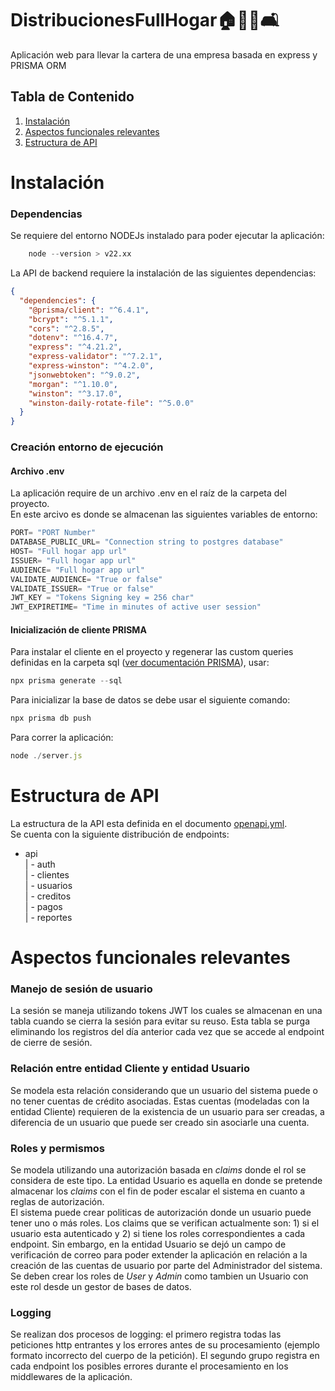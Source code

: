 # DistribucionesFullHogar🏠🧼🧽🛋️
Aplicación web para llevar la cartera de una empresa basada en express y PRISMA ORM


## Tabla de Contenido

1. [Instalación](#instalación)
2. [Aspectos funcionales relevantes](#aspectos-funcionales-relevantes)
3. [Estructura de API](#estructura-de-api)


# Instalación
### Dependencias
Se requiere del entorno NODEJs instalado para poder ejecutar la aplicación:
```python
    node --version > v22.xx
```

La API de backend requiere la instalación de las siguientes dependencias:
```json
{
  "dependencies": {
    "@prisma/client": "^6.4.1",
    "bcrypt": "^5.1.1",
    "cors": "^2.8.5",
    "dotenv": "^16.4.7",
    "express": "^4.21.2",
    "express-validator": "^7.2.1",
    "express-winston": "^4.2.0",
    "jsonwebtoken": "^9.0.2",
    "morgan": "^1.10.0",
    "winston": "^3.17.0",
    "winston-daily-rotate-file": "^5.0.0"
  }
}
```
### Creación entorno de ejecución
#### Archivo .env
La aplicación require de un archivo .env en el raíz de la carpeta del proyecto. \
En este arcivo es donde se almacenan las siguientes variables de entorno:
```go
PORT= "PORT Number"
DATABASE_PUBLIC_URL= "Connection string to postgres database"
HOST= "Full hogar app url"
ISSUER= "Full hogar app url"
AUDIENCE= "Full hogar app url"
VALIDATE_AUDIENCE= "True or false"
VALIDATE_ISSUER= "True or false"
JWT_KEY = "Tokens Signing key = 256 char"
JWT_EXPIRETIME= "Time in minutes of active user session"
```

#### Inicialización de cliente PRISMA
Para instalar el cliente en el proyecto y regenerar las custom queries definidas en la carpeta sql ([ver documentación PRISMA](https://www.prisma.io/docs/orm/prisma-client/using-raw-sql)), usar:
```js
npx prisma generate --sql
```
Para inicializar la base de datos se debe usar el siguiente comando:
```js
npx prisma db push
```
Para correr la aplicación:
```js
node ./server.js
```
# Estructura de API

La estructura de la API esta definida en el documento [openapi.yml](https://github.com/LuffyBB1/distribucionesFullHogar/blob/develop/openapi.yml). \
Se cuenta con la siguiente distribución de endpoints:

 - api \
 | - auth \
 | - clientes \
 | - usuarios \
 | - creditos \
 | - pagos \
 | - reportes

# Aspectos funcionales relevantes
### Manejo de sesión de usuario
La sesión se maneja utilizando tokens JWT los cuales se almacenan en una tabla cuando se cierra la sesión para evitar su reuso.
Esta tabla se purga eliminando los registros del día anterior cada vez que se accede al endpoint de cierre de sesión.
### Relación entre entidad Cliente y entidad Usuario
Se modela esta relación considerando que un usuario del sistema puede o no tener cuentas de crédito asociadas. Estas cuentas (modeladas con la entidad Cliente)
requieren de la existencia de un usuario para ser creadas, a diferencia de un usuario que puede ser creado sin asociarle una cuenta.
### Roles y permismos
Se modela utilizando una autorización basada en *claims* donde el rol se considera de este tipo. La entidad Usuario es aquella en donde se pretende almacenar los *claims* con el fin de poder escalar el sistema en cuanto a reglas de autorización. \
El sistema puede crear politicas de autorización donde un usuario puede tener uno o más roles. Los claims que se verifican actualmente son: 1) si el usuario esta autenticado y 2) si tiene los roles correspondientes a cada endpoint. Sin embargo, en la entidad Usuario se dejó un campo de verificación de correo para poder extender la aplicación en relación a la creación de las cuentas de usuario por parte del Administrador del sistema.
Se deben crear los roles de *User* y *Admin* como tambien un Usuario con este rol desde un gestor de bases de datos.
### Logging
Se realizan dos procesos de logging: el primero registra todas las peticiones http entrantes y los errores antes de su procesamiento (ejemplo formato incorrecto del cuerpo de la petición). El segundo grupo registra en cada endpoint los posibles errores durante el procesamiento en los middlewares de la aplicación.


